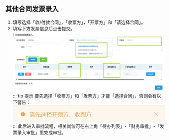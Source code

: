 ## 其他合同发票录入
1. 填写选择「收/付款合同」，「收票方」，「开票方」和「请选择合同」。  
2. 填写下方发票信息后点击<kbd>提交</kbd>。  
![图片](../../.vuepress/public/images/others/other6.png)
::: tip 提示
要先选择「收票方」和「发票方」才能「选择合同」，否则会有以下警告：
![图片](../../.vuepress/public/images/others/other7.png)
::: 
此后进入审批流程，相关岗位可在右上角「待办列表」-「财务审批」-「发票录入审批」里完成审批。 
<ShowImg src="../../.vuepress/public/images/process/other3.png" text="“发票录入审批”的审批流程图"/>